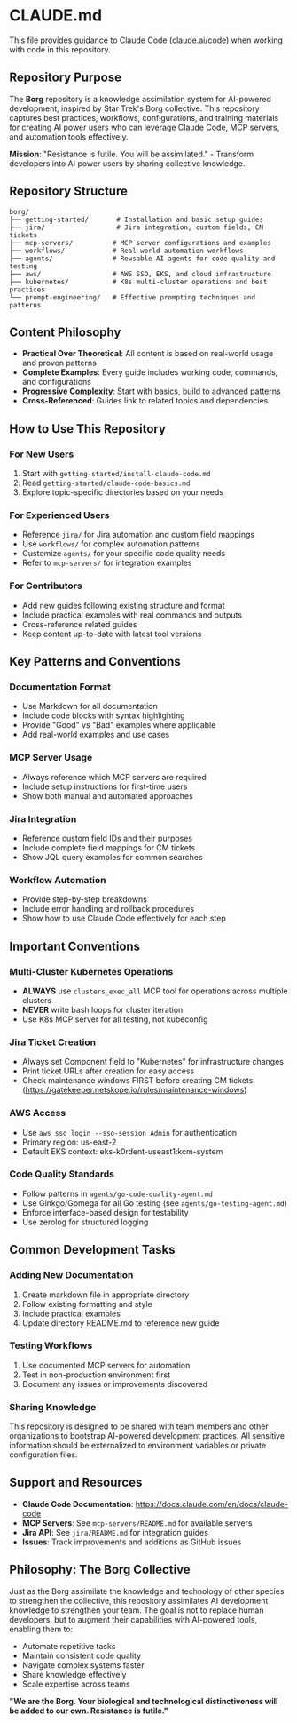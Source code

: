 # CLAUDE.md

This file provides guidance to Claude Code (claude.ai/code) when working with code in this repository.

## Repository Purpose

The **Borg** repository is a knowledge assimilation system for AI-powered development, inspired by Star Trek's Borg collective. This repository captures best practices, workflows, configurations, and training materials for creating AI power users who can leverage Claude Code, MCP servers, and automation tools effectively.

**Mission**: "Resistance is futile. You will be assimilated." - Transform developers into AI power users by sharing collective knowledge.

## Repository Structure

```
borg/
├── getting-started/       # Installation and basic setup guides
├── jira/                  # Jira integration, custom fields, CM tickets
├── mcp-servers/          # MCP server configurations and examples
├── workflows/            # Real-world automation workflows
├── agents/               # Reusable AI agents for code quality and testing
├── aws/                  # AWS SSO, EKS, and cloud infrastructure
├── kubernetes/           # K8s multi-cluster operations and best practices
└── prompt-engineering/   # Effective prompting techniques and patterns
```

## Content Philosophy

- **Practical Over Theoretical**: All content is based on real-world usage and proven patterns
- **Complete Examples**: Every guide includes working code, commands, and configurations
- **Progressive Complexity**: Start with basics, build to advanced patterns
- **Cross-Referenced**: Guides link to related topics and dependencies

## How to Use This Repository

### For New Users
1. Start with `getting-started/install-claude-code.md`
2. Read `getting-started/claude-code-basics.md`
3. Explore topic-specific directories based on your needs

### For Experienced Users
- Reference `jira/` for Jira automation and custom field mappings
- Use `workflows/` for complex automation patterns
- Customize `agents/` for your specific code quality needs
- Refer to `mcp-servers/` for integration examples

### For Contributors
- Add new guides following existing structure and format
- Include practical examples with real commands and outputs
- Cross-reference related guides
- Keep content up-to-date with latest tool versions

## Key Patterns and Conventions

### Documentation Format
- Use Markdown for all documentation
- Include code blocks with syntax highlighting
- Provide "Good" vs "Bad" examples where applicable
- Add real-world examples and use cases

### MCP Server Usage
- Always reference which MCP servers are required
- Include setup instructions for first-time users
- Show both manual and automated approaches

### Jira Integration
- Reference custom field IDs and their purposes
- Include complete field mappings for CM tickets
- Show JQL query examples for common searches

### Workflow Automation
- Provide step-by-step breakdowns
- Include error handling and rollback procedures
- Show how to use Claude Code effectively for each step

## Important Conventions

### Multi-Cluster Kubernetes Operations
- **ALWAYS** use `clusters_exec_all` MCP tool for operations across multiple clusters
- **NEVER** write bash loops for cluster iteration
- Use K8s MCP server for all testing, not kubeconfig

### Jira Ticket Creation
- Always set Component field to "Kubernetes" for infrastructure changes
- Print ticket URLs after creation for easy access
- Check maintenance windows FIRST before creating CM tickets (https://gatekeeper.netskope.io/rules/maintenance-windows)

### AWS Access
- Use `aws sso login --sso-session Admin` for authentication
- Primary region: us-east-2
- Default EKS context: eks-k0rdent-useast1:kcm-system

### Code Quality Standards
- Follow patterns in `agents/go-code-quality-agent.md`
- Use Ginkgo/Gomega for all Go testing (see `agents/go-testing-agent.md`)
- Enforce interface-based design for testability
- Use zerolog for structured logging

## Common Development Tasks

### Adding New Documentation
1. Create markdown file in appropriate directory
2. Follow existing formatting and style
3. Include practical examples
4. Update directory README.md to reference new guide

### Testing Workflows
1. Use documented MCP servers for automation
2. Test in non-production environment first
3. Document any issues or improvements discovered

### Sharing Knowledge
This repository is designed to be shared with team members and other organizations to bootstrap AI-powered development practices. All sensitive information should be externalized to environment variables or private configuration files.

## Support and Resources

- **Claude Code Documentation**: https://docs.claude.com/en/docs/claude-code
- **MCP Servers**: See `mcp-servers/README.md` for available servers
- **Jira API**: See `jira/README.md` for integration guides
- **Issues**: Track improvements and additions as GitHub issues

## Philosophy: The Borg Collective

Just as the Borg assimilate the knowledge and technology of other species to strengthen the collective, this repository assimilates AI development knowledge to strengthen your team. The goal is not to replace human developers, but to augment their capabilities with AI-powered tools, enabling them to:

- Automate repetitive tasks
- Maintain consistent code quality
- Navigate complex systems faster
- Share knowledge effectively
- Scale expertise across teams

**"We are the Borg. Your biological and technological distinctiveness will be added to our own. Resistance is futile."**
